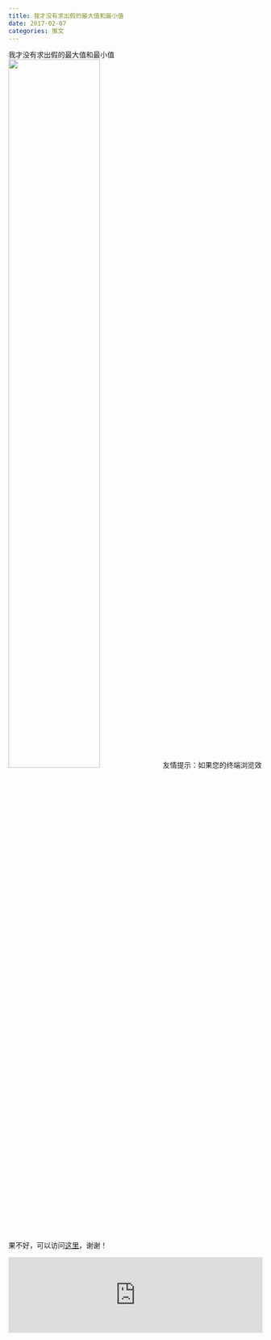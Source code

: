 ```yaml
---
title: 我才没有求出假的最大值和最小值
date: 2017-02-07
categories: 推文
---
```

我才没有求出假的最大值和最小值
<img src="http://mmbiz.qpic.cn/mmbiz_jpg/ACviaWTBFxhbTpTMLuo8amtiauc8GAFBQalo1In8s5C0ennEqHrGpB3yAibj6ibDK65NBaBQOd8U7HY93OgodXKYjA/0?wx_fmt.jpeg" style="width: 60%; height: auto;"/><!--more-->
友情提示：如果您的终端浏览效果不好，可以访问[这里](https://stata-club.github.io/stata_article/2017-02-07.html)，谢谢！
<iframe src="https://stata-club.github.io/stata_article/2017-02-07.html" id="iframepage" frameborder="0" scrolling="no" marginheight="0" marginwidth="0" width="100%" onLoad="iFrameHeight()"></iframe>
<script type="text/javascript" language="javascript">
function iFrameHeight() {
var ifm= document.getElementById("iframepage");
var subWeb = document.frames ? document.frames["iframepage"].document : ifm.contentDocument;   
if(ifm != null && subWeb != null) {
 ifm.height = subWeb.body.scrollHeight;
} 
} 
</script> 